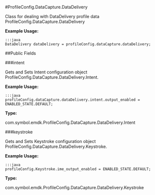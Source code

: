 #ProfileConfig.DataCapture.DataDelivery

Class for dealing with DataDelivery profile data  ProfileConfig.DataCapture.DataDelivery

 

**Example Usage:**
	
	:::java	
	DataDelivery dataDelivery = profileConfig.dataCapture.dataDelivery;


##Public Fields

###intent

Gets and Sets Intent configuration object  ProfileConfig.DataCapture.DataDelivery.Intent.

 

**Example Usage:**
	
	:::java	
	profileConfig.dataCapture.dataDelivery.intent.output_enabled = ENABLED_STATE.DEFAULT;


**Type:**

com.symbol.emdk.ProfileConfig.DataCapture.DataDelivery.Intent

###keystroke

Gets and Sets Keystroke configuration object  ProfileConfig.DataCapture.DataDelivery.Keystroke.

 

**Example Usage:**
	
	:::java	
	profileConfig.Keystroke.ime_output_enabled = ENABLED_STATE.DEFAULT;


**Type:**

com.symbol.emdk.ProfileConfig.DataCapture.DataDelivery.Keystroke

